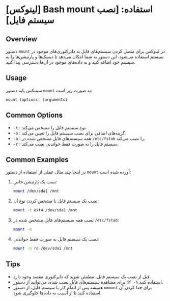 # [لینوکس] Bash mount استفاده: [نصب سیستم فایل]

## Overview
دستور `mount` در لینوکس برای متصل کردن سیستم‌های فایل به دایرکتوری‌های موجود در سیستم استفاده می‌شود. این دستور به شما امکان می‌دهد تا دیسک‌ها و پارتیشن‌ها را به سیستم خود اضافه کنید و به داده‌های موجود در آن‌ها دسترسی پیدا کنید.

## Usage
سینتکس پایه دستور `mount` به صورت زیر است:

```
mount [options] [arguments]
```

## Common Options
- `-t` : نوع سیستم فایل را مشخص می‌کند.
- `-o` : گزینه‌های اضافی برای نصب سیستم فایل را تعیین می‌کند.
- `-a` : همه سیستم‌های فایل مشخص شده در `/etc/fstab` را نصب می‌کند.
- `-r` : سیستم فایل را به صورت فقط خواندنی نصب می‌کند.

## Common Examples
در اینجا چند مثال عملی از استفاده از دستور `mount` آورده شده است:

1. نصب یک پارتیشن خاص:
   ```bash
   mount /dev/sda1 /mnt
   ```

2. نصب یک سیستم فایل با مشخص کردن نوع آن:
   ```bash
   mount -t ext4 /dev/sda1 /mnt
   ```

3. نصب همه سیستم‌های فایل مشخص شده در `/etc/fstab`:
   ```bash
   mount -a
   ```

4. نصب یک سیستم فایل به صورت فقط خواندنی:
   ```bash
   mount -o ro /dev/sda1 /mnt
   ```

## Tips
- قبل از نصب یک سیستم فایل، مطمئن شوید که دایرکتوری مقصد وجود دارد.
- برای مشاهده سیستم‌های فایل نصب شده، می‌توانید از دستور `df -h` استفاده کنید.
- همیشه پس از اتمام کار با سیستم فایل، از دستور `umount` برای جدا کردن آن استفاده کنید تا از آسیب به داده‌ها جلوگیری شود.